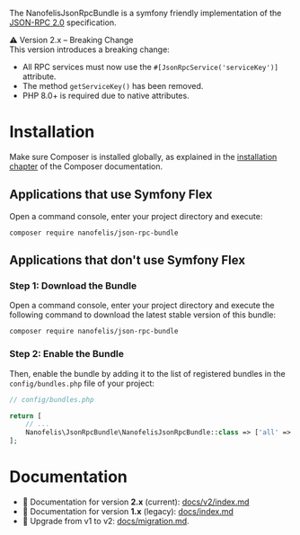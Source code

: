 The NanofelisJsonRpcBundle is a symfony friendly implementation of the  [JSON-RPC 2.0](https://www.jsonrpc.org/specification) specification.

⚠️ Version 2.x – Breaking Change  
This version introduces a breaking change:  
- All RPC services must now use the `#[JsonRpcService('serviceKey')]` attribute.  
- The method `getServiceKey()` has been removed.  
- PHP 8.0+ is required due to native attributes.

Installation
=============

Make sure Composer is installed globally, as explained in the
[installation chapter](https://getcomposer.org/doc/00-intro.md)
of the Composer documentation.

Applications that use Symfony Flex
----------------------------------

Open a command console, enter your project directory and execute:

```console
composer require nanofelis/json-rpc-bundle
```

Applications that don't use Symfony Flex
----------------------------------------

### Step 1: Download the Bundle

Open a command console, enter your project directory and execute the
following command to download the latest stable version of this bundle:

```console
composer require nanofelis/json-rpc-bundle
```

### Step 2: Enable the Bundle

Then, enable the bundle by adding it to the list of registered bundles
in the `config/bundles.php` file of your project:

```php
// config/bundles.php

return [
    // ...
    Nanofelis\JsonRpcBundle\NanofelisJsonRpcBundle::class => ['all' => true],
];
```

Documentation
=============

- 📘 Documentation for version **2.x** (current): [docs/v2/index.md](docs/v2/index.md)
- 📘 Documentation for version **1.x** (legacy): [docs/index.md](docs/v1/index.md)
- 🔁 Upgrade from v1 to v2: [docs/migration.md](docs/migration.md).
